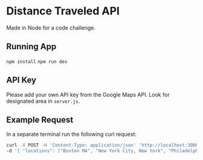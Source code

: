 # Distance Traveled API

Made in Node for a code challenge.

## Running App

`npm install`
`npm run dev`

## API Key

Please add your own API key from the Google Maps API. Look for designated area in `server.js`.

## Example Request

In a separate terminal run the following curl request:

```sh
curl -X POST -H 'Content-Type: application/json' 'http://localhost:3000/api/distance' \
-d '{ "locations": ["Boston MA", "New York City, New York", "Philadelphia, PA", "Charleston, NC"], "unit": "si" }'
```